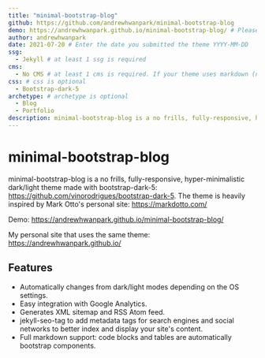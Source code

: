 ```yaml
---
title: "minimal-bootstrap-blog"
github: https://github.com/andrewhwanpark/minimal-bootstrap-blog
demo: https://andrewhwanpark.github.io/minimal-bootstrap-blog/ # Please make sure this links to a theme demo and not your personal/business site. The demo url must use https
author: andrewhwanpark
date: 2021-07-20 # Enter the date you submitted the theme YYYY-MM-DD
ssg:
  - Jekyll # at least 1 ssg is required
cms:
  - No CMS # at least 1 cms is required. If your theme uses markdown (no CMS) the cms should be "No CMS"
css: # css is optional
  - Bootstrap-dark-5
archetype: # archetype is optional
  - Blog
  - Portfolio
description: minimal-bootstrap-blog is a no frills, fully-responsive, hyper-minimalistic dark/light theme
---
```


# minimal-bootstrap-blog

minimal-bootstrap-blog is a no frills, fully-responsive, hyper-minimalistic dark/light theme made with bootstrap-dark-5: https://github.com/vinorodrigues/bootstrap-dark-5. The theme is heavily inspired by Mark Otto's personal site: https://markdotto.com/

Demo: https://andrewhwanpark.github.io/minimal-bootstrap-blog/

My personal site that uses the same theme: https://andrewhwanpark.github.io/

## Features

- Automatically changes from dark/light modes depending on the OS settings.
- Easy integration with Google Analytics.
- Generates XML sitemap and RSS Atom feed.
- jekyll-seo-tag to add metadata tags for search engines and social networks to better index and display your site's content.
- Full markdown support: code blocks and tables are automatically bootstrap components.
